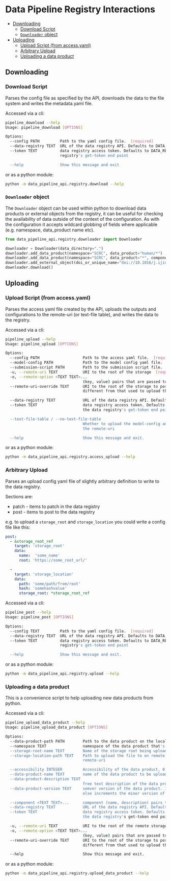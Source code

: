 # Data Pipeline Registry Interactions
  * [Downloading](#downloading)
    + [Download Script](#download-script)
    + [`Downloader` object](#-downloader--object)
  * [Uploading](#uploading)
    + [Upload Script (from access.yaml)](#uploading-from-accessyaml)
    + [Arbitrary Upload](#arbitrary-upload)
    + [Uploading a data product](#uploading-a-data-product)


<a name="downloading"></a>
## Downloading 
<a name="download-script"></a>
### Download Script
Parses the config file as specified by the API, downloads the data to the file system and writes the metadata.yaml file. 

Accessed via a cli:
```bash
pipeline_download --help
Usage: pipeline_download [OPTIONS]

Options:
  --config PATH         Path to the yaml config file.  [required]
  --data-registry TEXT  URL of the data registry API. Defaults to DATA_REGISTRY_URL env variable followed by https://data.scrc.uk/api/.
  --token TEXT          data registry access token. Defaults to DATA_REGISTRY_ACCESS_TOKEN env if not passed. access tokens can be created from the data
                        registry's get-token end point

  --help                Show this message and exit
```
or as a python module:
```bash
python -m data_pipeline_api.registry.download --help
```
<a name="-downloader--object"></a>
### `Downloader` object
The `Downloader` object can be used within python to download data products or external objects from the registry, it
can be useful for checking the availability of data outside of the context of the configuration. As with the configuration
it accepts wildcard globbing of fields where applicable (e.g. namespace, data_product name etc).

```python
from data_pipeline_api.registry.downloader import Downloader

downloader = Downloader(data_directory=".")
downloader.add_data_product(namespace="SCRC", data_product="human/*")
downloader.add_data_product(namespace="SCRC", data_product="*", component="array", version="0.1.0")
downloader.add_external_object(doi_or_unique_name="doi://10.1016/j.ijid.2020.03.007")
downloader.download()
``` 
<a name="uploading"></a>
## Uploading
<a name="uploading-from-accessyaml"></a>
### Upload Script (from access.yaml)
Parses the access yaml file created by the API, uploads the outputs and configurations to the remote-uri (or text-file table),
and writes the data to the registry.

Accessed via a cli:
```bash
pipeline_upload --help
Usage: pipeline_upload [OPTIONS]

Options:
  --config PATH                   Path to the access yaml file.  [required]
  --model-config PATH             Path to the model config yaml file.  [required]
  --submission-script PATH        Path to the submission script file.  [required]
  -u, --remote-uri TEXT           URI to the root of the storage  [required]
  -o, --remote-option <TEXT TEXT>...
                                  (key, value) pairs that are passed to the remote storage, e.g. credentials
  --remote-uri-override TEXT      URI to the root of the storage to post in the registry required if the URI to use for download from the registry is
                                  different from that used to upload the item

  --data-registry TEXT            URL of the data registry API. Defaults to DATA_REGISTRY_URL env variable followed by https://data.scrc.uk/api/.
  --token TEXT                    data registry access token. Defaults to DATA_REGISTRY_ACCESS_TOKEN env if not passed. access tokens can be created from
                                  the data registry's get-token end point

  --text-file-table / --no-text-file-table
                                  Whether to upload the model-config and submission-script to the text_file table of the data registry (default), or to
                                  the remote-uri

  --help                          Show this message and exit.
```
or as a python module:
```bash
python -m data_pipeline_api.registry.access_upload --help
```
<a name="arbitrary-upload"></a>
### Arbitrary Upload 
Parses an upload config yaml file of slightly arbitrary definition to write to the data registry.

Sections are:
* patch - items to patch in the data registry
* post - items to post to the data registry

e.g. to upload a `storage_root` and `storage_location` you could write a config file like this:
```yaml
post:
  - &storage_root_ref
    target: 'storage_root'
    data:
      name:  'some_name'
      root: 'https://some_root_url/'

  - 
    target: 'storage_location'
    data:
      path: 'some/path/from/root'
      hash: 'somehashvalue'
      storage_root: *storage_root_ref
```

Accessed via a cli:
```bash
pipeline_post --help
Usage: pipeline_post [OPTIONS]

Options:
  --config TEXT         Path to the yaml config file.  [required]
  --data-registry TEXT  URL of the data registry API. Defaults to DATA_REGISTRY_URL env variable followed by https://data.scrc.uk/api/.
  --token TEXT          data registry access token. Defaults to DATA_REGISTRY_ACCESS_TOKEN env if not passed. access tokens can be created from the data
                        registry's get-token end point

  --help                Show this message and exit.
```
or as a python module:
```bash
python -m data_pipeline_api.registry.upload --help
```
<a name="uploading-a-data-product"></a>
### Uploading a data product
This is a convenience script to help uploading new data products from python.

Accessed via a cli:
```bash
pipeline_upload_data_product --help
Usage: pipeline_upload_data_product [OPTIONS]

Options:
  --data-product-path PATH        Path to the data product on the local filesystem to upload to storage  [required]
  --namespace TEXT                namespace of the data product that's being uploaded, defaults to SCRC
  --storage-root-name TEXT        Name of the storage root being uploaded to, defaults to the remote-uri arg
  --storage-location-path TEXT    Path to upload the file to on remote storage, if not provided no path is used, i.e. the file is uploaded to the root of
                                  remote-uri

  --accessibility INTEGER         Accessibility of the data product, 0: public, 1: private. Defaults to 1.
  --data-product-name TEXT        name of the data product to be uploaded  [required]
  --data-product-description TEXT
                                  free text description of the data product
  --data-product-version TEXT     semver version of the data product. If not provided defaults to 0.1.0 if this is the first version of the data product,
                                  else increments the minor version of the existing data product.  [required]

  --component <TEXT TEXT>...      component (name, description) pairs that are part of this data product, if not provided defaults to data product name
  --data-registry TEXT            URL of the data registry API. Defaults to DATA_REGISTRY_URL env variable followed by https://data.scrc.uk/api/.
  --token TEXT                    data registry access token. Defaults to DATA_REGISTRY_ACCESS_TOKEN env if not passed. access tokens can be created from
                                  the data registry's get-token end point

  -u, --remote-uri TEXT           URI to the root of the remote storage, defaults to --root arg
  -o, --remote-option <TEXT TEXT>...
                                  (key, value) pairs that are passed to the remote storage, e.g. credentials
  --remote-uri-override TEXT      URI to the root of the storage to post in the registry. Required if the uri to use for download from the registry is
                                  different from that used to upload the item

  --help                          Show this message and exit.
```
or as a python module:
```bash
python -m data_pipeline_api.registry.upload_data_product --help
```